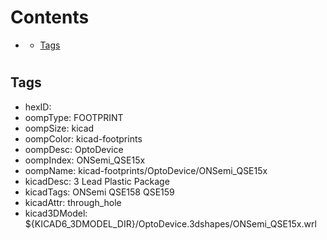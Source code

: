 



Contents
========

* [](#)
	* [Tags](#tags)

# 

## Tags

- hexID: 
- oompType: FOOTPRINT
- oompSize: kicad
- oompColor: kicad-footprints
- oompDesc: OptoDevice
- oompIndex: ONSemi_QSE15x
- oompName: kicad-footprints/OptoDevice/ONSemi_QSE15x
- kicadDesc: 3 Lead Plastic Package
- kicadTags: ONSemi QSE158 QSE159
- kicadAttr: through_hole
- kicad3DModel: ${KICAD6_3DMODEL_DIR}/OptoDevice.3dshapes/ONSemi_QSE15x.wrl
